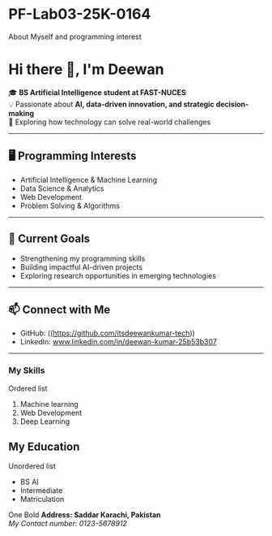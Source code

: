 # PF-Lab03-25K-0164
About Myself and programming interest
# Hi there 👋, I'm Deewan  

🎓 **BS Artificial Intelligence student at FAST-NUCES**  
💡 Passionate about **AI, data-driven innovation, and strategic decision-making**  
🚀 Exploring how technology can solve real-world challenges  

---

## 🖥️ Programming Interests
- Artificial Intelligence & Machine Learning  
- Data Science & Analytics  
- Web Development  
- Problem Solving & Algorithms  

---

## 🌱 Current Goals
- Strengthening my programming skills  
- Building impactful AI-driven projects  
- Exploring research opportunities in emerging technologies  

---

## 📫 Connect with Me
- GitHub: ((https://github.com/itsdeewankumar-tech))
- LinkedIn: www.linkedin.com/in/deewan-kumar-25b53b307
  
---
  ### My Skills
  Ordered list
  1. Machine learning
  2. Web Development
  3. Deep Learning
 
  ## My Education
  Unordered list
  - BS AI
  - Intermediate
  - Matriculation

  One Bold
  **Address: Saddar Karachi, Pakistan**<br/>
  _My Contact number: 0123-5678912_
  
  
